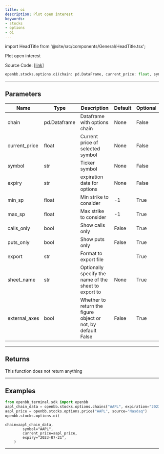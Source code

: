 ```yaml
---
title: oi
description: Plot open interest
keywords:
- stocks
- options
- oi
---
```


import HeadTitle from '@site/src/components/General/HeadTitle.tsx';

<HeadTitle title="stocks.options.oi - Reference | OpenBB SDK Docs" />

Plot open interest

Source Code: [[link](https://github.com/OpenBB-finance/OpenBBTerminal/tree/main/openbb_terminal/stocks/options/options_view.py#L186)]

```python wordwrap
openbb.stocks.options.oi(chain: pd.DataFrame, current_price: float, symbol: str, expiry: str, min_sp: float = -1, max_sp: float = -1, calls_only: bool = False, puts_only: bool = False, raw: bool = False, export: str = "", sheet_name: Optional[str] = None, external_axes: bool = False)
```

---

## Parameters

| Name | Type | Description | Default | Optional |
| ---- | ---- | ----------- | ------- | -------- |
| chain | pd.Dataframe | Dataframe with options chain | None | False |
| current_price | float | Current price of selected symbol | None | False |
| symbol | str | Ticker symbol | None | False |
| expiry | str | expiration date for options | None | False |
| min_sp | float | Min strike to consider | -1 | True |
| max_sp | float | Max strike to consider | -1 | True |
| calls_only | bool | Show calls only | False | True |
| puts_only | bool | Show puts only | False | True |
| export | str | Format to export file |  | True |
| sheet_name | str | Optionally specify the name of the sheet to export to | None | True |
| external_axes | bool | Whether to return the figure object or not, by default False | False | True |


---

## Returns

This function does not return anything

---

## Examples

```python
from openbb_terminal.sdk import openbb
aapl_chain_data = openbb.stocks.options.chains("AAPL", expiration="2023-07-21", source="Nasdaq")
aapl_price = openbb.stocks.options.price("AAPL", source="Nasdaq")
openbb.stocks.options.oi(
```

```
chain=aapl_chain_data,
        symbol="AAPL",
        current_price=aapl_price,
        expiry="2023-07-21",
    )
```
---

